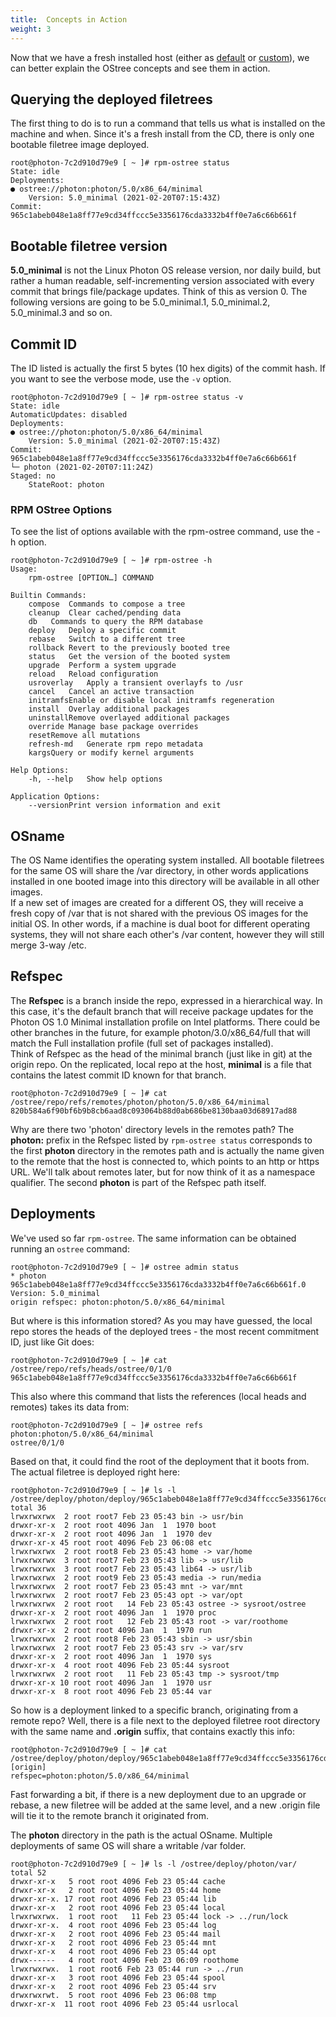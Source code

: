 ```yaml
---
title:  Concepts in Action
weight: 3
---
```


Now that we have a fresh installed host (either as [default](/docs/administration-guide/photon-rpm-ostree/installing-a-host-against-default-server-repository) or [custom](/docs/administration-guide/photon-rpm-ostree/installing-a-host-against-custom-server-repository)), we can better explain the OStree concepts and see them in action.  

## Querying the deployed filetrees

The first thing to do is to run a command that tells us what is installed on the machine and when. Since it's a fresh install from the CD, there is only one bootable filetree image deployed.

```console
root@photon-7c2d910d79e9 [ ~ ]# rpm-ostree status 
State: idle
Deployments:
● ostree://photon:photon/5.0/x86_64/minimal
    Version: 5.0_minimal (2021-02-20T07:15:43Z)
Commit: 965c1abeb048e1a8ff77e9cd34ffccc5e3356176cda3332b4ff0e7a6c66b661f
```

## Bootable filetree version

**5.0_minimal** is not the Linux Photon OS release version, nor daily build, but rather a human readable, self-incrementing version associated with every commit that brings file/package updates. Think of this as version 0. The following versions are going to be 5.0_minimal.1, 5.0_minimal.2, 5.0_minimal.3 and so on.

## Commit ID

The ID listed is actually the first 5 bytes (10 hex digits) of the commit hash. If you want to see the verbose mode, use the `-v` option.

```console
root@photon-7c2d910d79e9 [ ~ ]# rpm-ostree status -v
State: idle
AutomaticUpdates: disabled
Deployments:
● ostree://photon:photon/5.0/x86_64/minimal
    Version: 5.0_minimal (2021-02-20T07:15:43Z)
Commit: 965c1abeb048e1a8ff77e9cd34ffccc5e3356176cda3332b4ff0e7a6c66b661f
└─ photon (2021-02-20T07:11:24Z)
Staged: no
    StateRoot: photon
```


### RPM OStree Options

To see the list of options available with the rpm-ostree command, use the -h option.

```console
root@photon-7c2d910d79e9 [ ~ ]# rpm-ostree -h
Usage:
    rpm-ostree [OPTION…] COMMAND

Builtin Commands:
    compose  Commands to compose a tree
    cleanup  Clear cached/pending data
    db   Commands to query the RPM database
    deploy   Deploy a specific commit
    rebase   Switch to a different tree
    rollback Revert to the previously booted tree
    status   Get the version of the booted system
    upgrade  Perform a system upgrade
    reload   Reload configuration
    usroverlay   Apply a transient overlayfs to /usr
    cancel   Cancel an active transaction
    initramfsEnable or disable local initramfs regeneration
    install  Overlay additional packages
    uninstallRemove overlayed additional packages
    override Manage base package overrides
    resetRemove all mutations
    refresh-md   Generate rpm repo metadata
    kargsQuery or modify kernel arguments

Help Options:
    -h, --help   Show help options

Application Options:
    --versionPrint version information and exit
```
  

## OSname

The OS Name identifies the operating system installed. All bootable filetrees for the same OS will share the /var directory, in other words applications installed in one booted image into this directory will be available in all other images.  
If a new set of images are created for a different OS, they will receive a fresh copy of /var that is not shared with the previous OS images for the initial OS. In other words, if a machine is dual boot for different operating systems, they will not share each other's /var content, however they will still merge 3-way /etc.

## Refspec

The **Refspec** is a branch inside the repo, expressed in a hierarchical way. In this case, it's the default branch that will receive package updates for the Photon OS 1.0 Minimal installation profile on Intel platforms. There could be other branches in the future, for example photon/3.0/x86_64/full that will match the Full installation profile (full set of packages installed).  
Think of Refspec as the head of the minimal branch (just like in git) at the origin repo. On the replicated, local repo at the host, **minimal** is a file that contains the latest commit ID known for that branch.  

```console
root@photon-7c2d910d79e9 [ ~ ]# cat /ostree/repo/refs/remotes/photon/photon/5.0/x86_64/minimal
820b584a6f90bf6b9b8cb6aad8c093064b88d0ab686be8130baa03d68917ad88
```

Why are there two 'photon' directory levels in the remotes path? The **photon:** prefix in the Refspec listed by `rpm-ostree status` corresponds to the first **photon** directory in the remotes path and is actually the name given to the remote that the host is connected to, which points to an http or https URL. We'll talk about remotes later, but for now think of it as a namespace qualifier.  The second **photon** is part of the Refspec path itself.

## Deployments

We've used so far `rpm-ostree`. The same information can be obtained running an `ostree` command:

```console
root@photon-7c2d910d79e9 [ ~ ]# ostree admin status
* photon 965c1abeb048e1a8ff77e9cd34ffccc5e3356176cda3332b4ff0e7a6c66b661f.0
Version: 5.0_minimal
origin refspec: photon:photon/5.0/x86_64/minimal
```

But where is this information stored? As you may have guessed, the local repo stores the heads of the deployed trees - the most recent commitment ID, just like Git does: 

```console
root@photon-7c2d910d79e9 [ ~ ]# cat /ostree/repo/refs/heads/ostree/0/1/0 
965c1abeb048e1a8ff77e9cd34ffccc5e3356176cda3332b4ff0e7a6c66b661f
```

This also where this command that lists the references (local heads and remotes) takes its data from:

```console
root@photon-7c2d910d79e9 [ ~ ]# ostree refs
photon:photon/5.0/x86_64/minimal
ostree/0/1/0
```

Based on that, it could find the root of the deployment that it boots from. The actual filetree is deployed right here:

```console
root@photon-7c2d910d79e9 [ ~ ]# ls -l /ostree/deploy/photon/deploy/965c1abeb048e1a8ff77e9cd34ffccc5e3356176cda3332b4ff0e7a6c66b661f.0
total 36
lrwxrwxrwx  2 root root7 Feb 23 05:43 bin -> usr/bin
drwxr-xr-x  2 root root 4096 Jan  1  1970 boot
drwxr-xr-x  2 root root 4096 Jan  1  1970 dev
drwxr-xr-x 45 root root 4096 Feb 23 06:08 etc
lrwxrwxrwx  2 root root8 Feb 23 05:43 home -> var/home
lrwxrwxrwx  3 root root7 Feb 23 05:43 lib -> usr/lib
lrwxrwxrwx  3 root root7 Feb 23 05:43 lib64 -> usr/lib
lrwxrwxrwx  2 root root9 Feb 23 05:43 media -> run/media
lrwxrwxrwx  2 root root7 Feb 23 05:43 mnt -> var/mnt
lrwxrwxrwx  2 root root7 Feb 23 05:43 opt -> var/opt
lrwxrwxrwx  2 root root   14 Feb 23 05:43 ostree -> sysroot/ostree
drwxr-xr-x  2 root root 4096 Jan  1  1970 proc
lrwxrwxrwx  2 root root   12 Feb 23 05:43 root -> var/roothome
drwxr-xr-x  2 root root 4096 Jan  1  1970 run
lrwxrwxrwx  2 root root8 Feb 23 05:43 sbin -> usr/sbin
lrwxrwxrwx  2 root root7 Feb 23 05:43 srv -> var/srv
drwxr-xr-x  2 root root 4096 Jan  1  1970 sys
drwxr-xr-x  4 root root 4096 Feb 23 05:44 sysroot
lrwxrwxrwx  2 root root   11 Feb 23 05:43 tmp -> sysroot/tmp
drwxr-xr-x 10 root root 4096 Jan  1  1970 usr
drwxr-xr-x  8 root root 4096 Feb 23 05:44 var
```

So how is a deployment linked to a specific branch, originating from a remote repo? Well, there is a file next to the deployed filetree root directory with the same name and **.origin** suffix, that contains exactly this info:

```console
root@photon-7c2d910d79e9 [ ~ ]# cat /ostree/deploy/photon/deploy/965c1abeb048e1a8ff77e9cd34ffccc5e3356176cda3332b4ff0e7a6c66b661f.0.origin 
[origin]
refspec=photon:photon/5.0/x86_64/minimal
```

Fast forwarding a bit, if there is a new deployment due to an upgrade or rebase, a new filetree will be added at the same level, and a new .origin file will tie it to the remote branch it originated from.  

The **photon** directory in the path is the actual OSname. Multiple deployments of same OS will share a writable /var folder.

```console
root@photon-7c2d910d79e9 [ ~ ]# ls -l /ostree/deploy/photon/var/
total 52
drwxr-xr-x   5 root root 4096 Feb 23 05:44 cache
drwxr-xr-x   2 root root 4096 Feb 23 05:44 home
drwxr-xr-x. 17 root root 4096 Feb 23 05:44 lib
drwxr-xr-x   2 root root 4096 Feb 23 05:44 local
lrwxrwxrwx.  1 root root   11 Feb 23 05:44 lock -> ../run/lock
drwxr-xr-x.  4 root root 4096 Feb 23 05:44 log
drwxr-xr-x   2 root root 4096 Feb 23 05:44 mail
drwxr-xr-x   2 root root 4096 Feb 23 05:44 mnt
drwxr-xr-x   4 root root 4096 Feb 23 05:44 opt
drwx------   4 root root 4096 Feb 23 06:09 roothome
lrwxrwxrwx.  1 root root6 Feb 23 05:44 run -> ../run
drwxr-xr-x   3 root root 4096 Feb 23 05:44 spool
drwxr-xr-x   2 root root 4096 Feb 23 05:44 srv
drwxrwxrwt.  5 root root 4096 Feb 23 06:08 tmp
drwxr-xr-x  11 root root 4096 Feb 23 05:44 usrlocal
```
